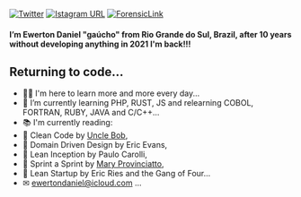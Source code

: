 [![Twitter](https://img.shields.io/twitter/follow/dsrewerton?style=social)](https://twitter.com/dsrewerton)
[![Istagram URL](https://img.shields.io/badge/%40dsrewerton-blueviolet?logo=instagram&style=social)](https://twitter.com/dsrewerton)
[![ForensicLink](https://img.shields.io/badge/ForensicLink-ewerton-blue)](https://forensic.link/ewerton)

#### I’m Ewerton Daniel "gaúcho" from Rio Grande do Sul, Brazil, after 10 years without developing anything in 2021 I'm back!!!
## Returning to code...
- 🧑‍💻 I'm here to learn more and more every day...
- 📝 I’m currently learning PHP, RUST, JS and relearning COBOL, FORTRAN, RUBY, JAVA and C/C++...
- 📚 I'm currently reading:
 - 📖 Clean Code by [Uncle Bob](https://github.com/unclebob), 
 - 📖 Domain Driven Design by Eric Evans,
 - 📖 Lean Inception by Paulo Carolli,
 - 📖 Sprint a Sprint by [Mary Provinciatto](https://github.com/maryprovinciatto),
 - 📖 Lean Startup by Eric Ries and the Gang of Four...
 - ✉ ewertondaniel@icloud.com ...
